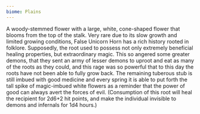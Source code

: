 ```yaml
---
biome: Plains
---
```

A woody-stemmed flower with a large, white, cone-shaped flower that blooms from the top of the stalk. Very rare due to its slow growth and limited growing conditions, False Unicorn Horn has a rich history rooted in folklore. Supposedly, the root used to possess not only extremely beneficial healing properties, but extraordinary magic. This so angered some greater demons, that they sent an army of lesser demons to uproot and eat as many of the roots as they could, and this rage was so powerful that to this day the roots have not been able to fully grow back. The remaining tuberous stub is still imbued with good medicine and every spring it is able to put forth the tall spike of magic-imbued white flowers as a reminder that the power of good can always avert the forces of evil. (Consumption of this root will heal the recipient for 2d6+2 hit points, and make the individual invisible to demons and infernals for 1d4 hours.) 

